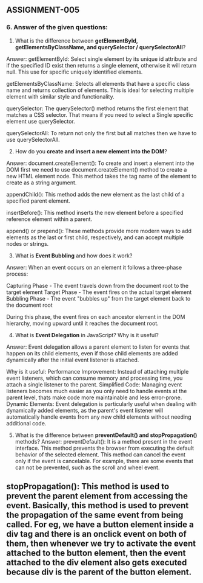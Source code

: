 ## ASSIGNMENT-005


### 6. Answer of the given questions:

1. What is the difference between **getElementById, getElementsByClassName, and querySelector / querySelectorAll**?

Answer: 
getElementById: Select single element by its unique id attribute and if the specified ID exist then returns a single element, otherwise it will return null. This use for specific uniquely identified elements.

getElementsByClassName: Selects all elements that have a specific class name and returns collection of elements. This is ideal for selecting multiple element with similar style and functionality.

querySelector: The querySelector() method returns the first element that matches a CSS selector. That means if you need to select a Single specific element use querySelector.

querySelectorAll: To return not only the first but all matches then we have to use querySelectorAll.


2. How do you **create and insert a new element into the DOM**?

Answer: 
document.createElement(): To create and insert a element into the DOM first we need to use document.createElement() method to create a new HTML element node. This method takes the tag name of the element to create as a string argument.

appendChild(): This method adds the new element as the last child of a specified parent element.

insertBefore(): This method inserts the new element before a specified reference element within a parent.

append() or prepend(): These methods provide more modern ways to add elements as the last or first child, respectively, and can accept multiple nodes or strings.


3. What is **Event Bubbling** and how does it work?

Answer: 
When an event occurs on an element it follows a three-phase process:

Capturing Phase - The event travels down from the document root to the target element
Target Phase - The event fires on the actual target element
Bubbling Phase - The event "bubbles up" from the target element back to the document root

During this phase, the event fires on each ancestor element in the DOM hierarchy, moving upward until it reaches the document root.


4. What is **Event Delegation** in JavaScript? Why is it useful?

Answer: 
 Event delegation allows a parent element to listen for events that happen on its child elements, even if those child elements are added dynamically after the initial event listener is attached.

 Why is it useful:
 Performance Improvement: Instead of attaching multiple event listeners, which can consume memory and processing time, you attach a single listener to the parent.
Simplified Code: Managing event listeners becomes much easier as you only need to handle events at the parent level, thats make code more maintainable and less error-prone.
Dynamic Elements: Event delegation is particularly useful when dealing with dynamically added elements, as the parent's event listener will automatically handle events from any new child elements without needing additional code.


5. What is the difference between **preventDefault() and stopPropagation()** methods?
Answer:
preventDefault(): It is a method present in the event interface. This method prevents the browser from executing the default behavior of the selected element. This method can cancel the event only if the event is cancelable. For example, there are some events that can not be prevented, such as the scroll and wheel event.

stopPropagation(): This method is used to prevent the parent element from accessing the event. Basically, this method is used to prevent the propagation of the same event from being called. For eg,  we have a button element inside a div tag and there is an onclick event on both of them, then whenever we try to activate the event attached to the button element, then the event attached to the div element also gets executed because div is the parent of the button element.
---

